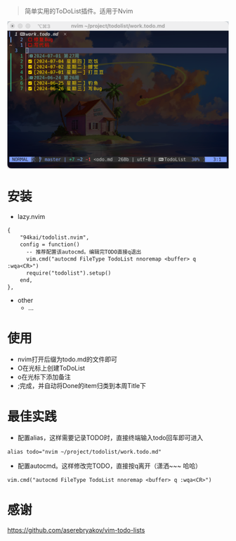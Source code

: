 > 简单实用的ToDoList插件。适用于Nvim

![image](./img/sample.png)
# 安装
- lazy.nvim
```
{
    "94kai/todolist.nvim",
    config = function()
      -- 推荐配置该autocmd。编辑完TODO直接q退出
      vim.cmd("autocmd FileType TodoList nnoremap <buffer> q :wqa<CR>")
      require("todolist").setup()
    end,
},
```
- other
	- ...
# 使用
- nvim打开后缀为todo.md的文件即可
- O在光标上创建ToDoList
- o在光标下添加备注
- ;完成，并自动将Done的item归类到本周Title下
# 最佳实践
- 配置alias，这样需要记录TODO时，直接终端输入todo回车即可进入
```
alias todo="nvim ~/project/todolist/work.todo.md"
```
- 配置autocmd。这样修改完TODO，直接按q离开（潇洒~~~ 哈哈）
```
vim.cmd("autocmd FileType TodoList nnoremap <buffer> q :wqa<CR>")
```
# 感谢
https://github.com/aserebryakov/vim-todo-lists
